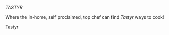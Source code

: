 *TASTYR*

Where the in-home, self proclaimed, top chef can find _Tastyr_ ways to cook!

[Tastyr](http://www.tastyr.co)


